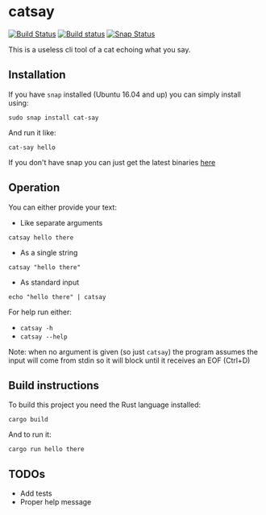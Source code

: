 # catsay

[![Build Status](https://travis-ci.org/Jimver/catsay.svg?branch=master)](https://travis-ci.org/Jimver/catsay)
[![Build status](https://ci.appveyor.com/api/projects/status/yfam2mj2f4gqvd9i?svg=true)](https://ci.appveyor.com/project/Jimver/catsay)
[![Snap Status](https://build.snapcraft.io/badge/Jimver/catsay.svg)](https://build.snapcraft.io/user/Jimver/catsay)

This is a useless cli tool of a cat echoing what you say.

## Installation
If you have `snap` installed (Ubuntu 16.04 and up) you can simply install using:

`sudo snap install cat-say`

And run it like:

`cat-say hello`

If you don't have snap you can just get the latest binaries [here](https://github.com/Jimver/catsay/releases/latest)


## Operation
You can either provide your text: 

- Like separate arguments 

`catsay hello there`

- As a single string 

`catsay "hello there"`

- As standard input 

`echo "hello there" | catsay`

For help run either:
- `catsay -h`  
- `catsay --help`

Note: when no argument is given (so just `catsay`) the program assumes the input will come from stdin so it will block until it receives an EOF (Ctrl+D)

## Build instructions
To build this project you need the Rust language installed:

`cargo build`

And to run it:

`cargo run hello there`

## TODOs
- Add tests
- Proper help message